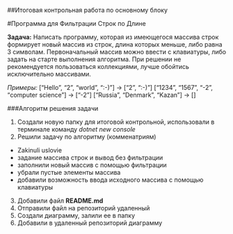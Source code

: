##Итоговая контрольная работа по основному блоку

#Программа для Фильтрации Строк по Длине

**Задача:**
Написать программу, которая из имеющегося массива строк формирует новый массив из строк, длина которых меньше, либо равна 3 символам. Первоначальный массив можно ввести с клавиатуры, либо задать на старте выполнения алгоритма. При решении не рекомендуется пользоваться коллекциями, лучше обойтись исключительно массивами.

*Примеры:*
[“Hello”, “2”, “world”, “:-)”] → [“2”, “:-)”]
[“1234”, “1567”, “-2”, “computer science”] → [“-2”]
[“Russia”, “Denmark”, “Kazan”] → []

###Алгоритм решения задачи
1. Создали новую папку для итоговой контрольной, использовали в терминале команду *dotnet new console* 
2. Решили задачу по алгоритму (комменатриям)
- Zakinuli uslovie
- задание массива строк и вывод без фильтрации
- заполнили новый массив с помощью фильтрации
- убрали пустые элементы массива
- добавили возможность ввода исходного массива с помощью клавиатуры
3. Добавили файл **README.md**
4. Отправили файл на репозиторий удаленный
5. Создали диаграмму, залили ее в папку
6. Добавили в удаленный репозиторий диаграмму

